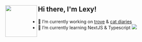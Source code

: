 ## Hi there, I'm Lexy!<img src="https://user-images.githubusercontent.com/25832984/113882322-3297f580-978b-11eb-866b-50f740dd9f0f.gif" width=100px align=left></img>

- 🔭 I’m currently working on [trove](https://github.com/lexykio/trove) & [cat diaries](https://github.com/lexykio/cat-diaries)
- 🌱 I’m currently learning NextJS & Typescript
  <img src="./javascript.svg">

<!--
**lexykio/lexykio** is a ✨ _special_ ✨ repository because its `README.md` (this file) appears on your GitHub profile.
Here are some ideas to get you started:

<p align="center"> <img src="https://github-readme-stats.vercel.app/api?username=lexykio&show_icons=true&theme=react" alt="lexykio" />
- 📫 How to reach me: [linkedin](https://www.linkedin.com/in/lexyk/)
- 🔭 I’m currently working on ...
- 🌱 I’m currently learning ...
- 👯 I’m looking to collaborate on ...
- 🤔 I’m looking for help with ...
- 💬 Ask me about ...
- 📫 How to reach me: ...
- 😄 Pronouns: ...
- ⚡ Fun fact: ...
-->
